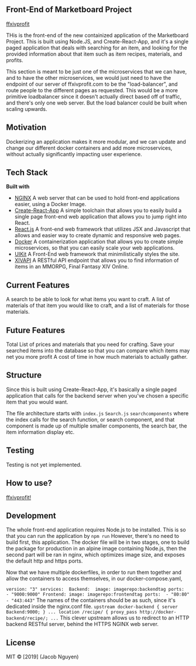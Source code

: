 ## Front-End of Marketboard Project

[ffxivprofit](http://ffxivprofit.com/)

THis is the front-end of the new containized application of the Marketboard Project.
This is built using Node.JS, and Create-React-App, and it's a single paged application that deals with searching for an item, and looking for the provided information about that item such as item recipes, materials, and profits.

This section is meant to be just one of the microservices that we can have, and to have the other microservices, we would just need to have the endpoint of our server of ffxivprofit.com to be the "load-balancer", and route people to the different pages as requested.
This would be a more primitive loadbalancer since it doesn't actually direct based off of traffic, and there's only one web server. But the load balancer could be built when scaling upwards.

## Motivation
Dockerizing an application makes it more modular, and we can update and change our different docker containers and add more microservices, without actually significantly impacting user experience.

## Tech Stack
<b>Built with</b>
- [NGINX](https://www.nginx.com/)
A web server that can be used to hold front-end applications easier, using a Docker Image.
- [Create-React-App](https://github.com/facebook/create-react-app)
A simple toolchain that allows you to easily build a single page front-end web application that allows you to jump right into React.
- [React.js](https://reactjs.org/)
A front-end web framework that utilizes JSX and Javascript that allows and easier way to create dynamic and responsive web pages.
- [Docker](https://www.docker.com/)
A containerization application that allows you to create simple microservices, so that you can easily scale your web applications.
- [UIKit](https://getuikit.com/)
A Front-End web framework that minimilistically styles the site.
- [XIVAPI](https://xivapi.com/)
A RESTful API endpoint that allows you to find information of items in an MMORPG, Final Fantasy XIV Online.

## Current Features
A search to be able to look for what items you want to craft.
A list of materials of that item you would like to craft, and a list of materials for those materials.

## Future Features
Total List of prices and materials that you need for crafting.
Save your searched items into the database so that you can compare which items may net you more profit
A cost of time in how much materials to actually gather.

## Structure
Since this is built using Create-React-App, it's basically a single paged application that calls for the backend server when you've chosen a specific item that you would want.

The file architecture starts with
`index.js`
`Search.js`
`searchcomponents`
where the index calls for the search function, or search component, and that component is made up of multiple smaller components, the search bar, the item information display etc.

## Testing
Testing is not yet implemented.

## How to use?
[ffxivprofit!](http://ffxivprofit.com/)

## Development
The whole front-end application requires Node.js to be installed. This is so that you can run the application by
`npm run`
However, there's no need to build first, this application.
The docker file will be in two stages, one to build the package for production in an alpine image containing Node.js, then the second part will be ran in nginx, which optimizes image size, and exposes the default http and https ports.

Now that we have multiple dockerfiles, in order to run them together and allow the containers to access themselves, in our docker-compose.yaml,

`
version: "3"
services: 
  Backend: 
    image: imagerepo:backendtag
    ports: 
      - "9000:9000"
  Frontend:
    image: imagerepo:frontendtag
    ports: 
      - "80:80"
      - "443:443"
`
The names of the containers should be as such, since it's dedicated inside the nginx.conf file.
`
upstream docker-backend {
		server Backend:9000;
	}
  ...
  location /recipe/ {
			proxy_pass http://docker-backend/recipe/;
   ...
`
This clever upstream allows us to redirect to an HTTP backend RESTful server, behind the HTTPS NGINX web server.

## License
MIT © [2019] (Jacob Nguyen)

